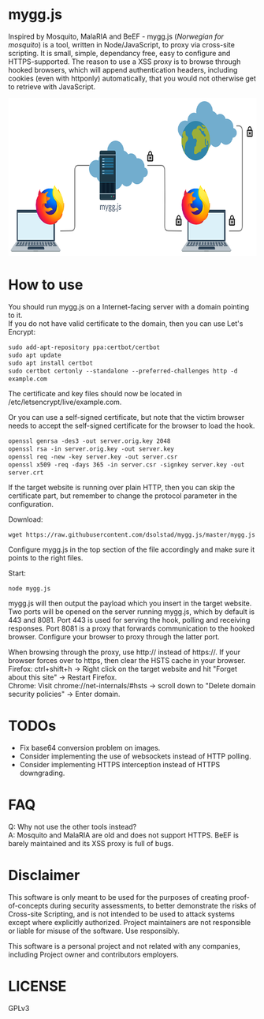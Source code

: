 # mygg.js
Inspired by Mosquito, MalaRIA and BeEF - mygg.js (*Norwegian for mosquito*) is a tool, written in Node/JavaScript, to proxy via cross-site scripting. It is small, simple, dependancy free, easy to configure and HTTPS-supported. The reason to use a XSS proxy is to browse through hooked browsers, which will append authentication headers, including cookies (even with httponly) automatically, that you would not otherwise get to retrieve with JavaScript.

<img src="https://github.com/dsolstad/mygg.js/blob/master/diagram.png" alt="drawing" width="698" height="320"/>

# How to use
You should run mygg.js on a Internet-facing server with a domain pointing to it.  
If you do not have valid certificate to the domain, then you can use Let's Encrypt:
```
sudo add-apt-repository ppa:certbot/certbot
sudo apt update
sudo apt install certbot
sudo certbot certonly --standalone --preferred-challenges http -d example.com
```
The certificate and key files should now be located in /etc/letsencrypt/live/example.com.  
  
Or you can use a self-signed certificate, but note that the victim browser needs to accept the self-signed certificate for the browser to load the hook.
```
openssl genrsa -des3 -out server.orig.key 2048
openssl rsa -in server.orig.key -out server.key
openssl req -new -key server.key -out server.csr
openssl x509 -req -days 365 -in server.csr -signkey server.key -out server.crt 
```
If the target website is running over plain HTTP, then you can skip the certificate part, but remember to change the protocol parameter in the configuration.

Download:
```
wget https://raw.githubusercontent.com/dsolstad/mygg.js/master/mygg.js
```
Configure mygg.js in the top section of the file accordingly and make sure it points to the right files.  
  
Start:
```
node mygg.js
```
mygg.js will then output the payload which you insert in the target website. 
Two ports will be opened on the server running mygg.js, which by default is 443 and 8081. Port 443 is used for serving the hook, polling and receiving responses. Port 8081 is a proxy that forwards communication to the hooked browser. Configure your browser to proxy through the latter port.
  
When browsing through the proxy, use http:// instead of https://. If your browser forces over to https, then clear the HSTS cache in your browser.  
Firefox: ctrl+shift+h -> Right click on the target website and hit "Forget about this site" -> Restart Firefox.  
Chrome: Visit chrome://net-internals/#hsts -> scroll down to "Delete domain security policies" -> Enter domain.

# TODOs

* Fix base64 conversion problem on images.
* Consider implementing the use of websockets instead of HTTP polling.
* Consider implementing HTTPS interception instead of HTTPS downgrading.

# FAQ
Q: Why not use the other tools instead?  
A: Mosquito and MalaRIA are old and does not support HTTPS. BeEF is barely maintained and its XSS proxy is full of bugs.  

# Disclaimer 
This software is only meant to be used for the purposes of creating proof-of-concepts during security assessments, to better demonstrate the risks of Cross-site Scripting, and is not intended to be used to attack systems except where explicitly authorized. Project maintainers are not responsible or liable for misuse of the software. Use responsibly.
  
This software is a personal project and not related with any companies, including Project owner and contributors employers.

# LICENSE
  
GPLv3
